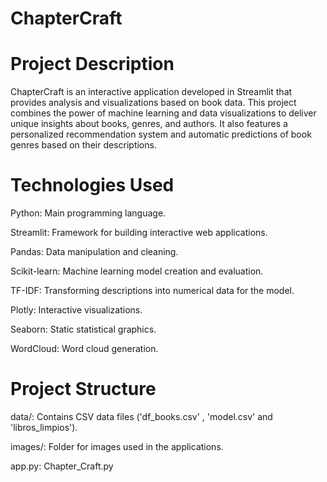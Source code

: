 # ChapterCraft

# Project Description
ChapterCraft is an interactive application developed in Streamlit that provides analysis and visualizations based on book data. This project combines the power of machine learning and data visualizations to deliver unique insights about books, genres, and authors. It also features a personalized recommendation system and automatic predictions of book genres based on their descriptions.

# Technologies Used

Python: Main programming language.

Streamlit: Framework for building interactive web applications.

Pandas: Data manipulation and cleaning.

Scikit-learn: Machine learning model creation and evaluation.

TF-IDF: Transforming descriptions into numerical data for the model.

Plotly: Interactive visualizations.

Seaborn: Static statistical graphics.

WordCloud: Word cloud generation.

# Project Structure

data/: Contains CSV data files ('df_books.csv' , 'model.csv' and 'libros_limpios').

images/: Folder for images used in the applications.

app.py: Chapter_Craft.py



